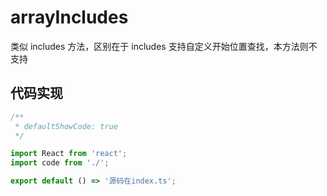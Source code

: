 # arrayIncludes

类似 includes 方法，区别在于 includes 支持自定义开始位置查找，本方法则不支持

## 代码实现

```jsx
/**
 * defaultShowCode: true
 */

import React from 'react';
import code from './';

export default () => '源码在index.ts';
```
